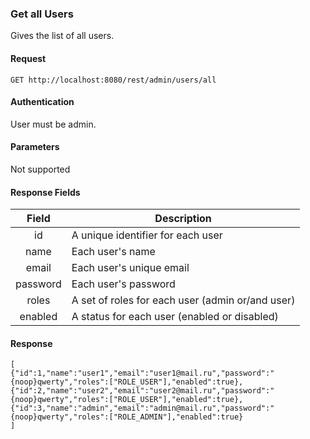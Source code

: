 ### Get all Users
Gives the list of all users.

#### Request
`GET http://localhost:8080/rest/admin/users/all`

#### Authentication
User must be admin.

#### Parameters
Not supported

#### Response Fields
|  Field   | Description                                      |
|:--------:|--------------------------------------------------|
|    id    | A unique identifier for each user                |
|   name   | Each user's name                                 |
|   email  | Each user's unique email                         |
| password | Each user's password                             |
|   roles  | A set of roles for each user (admin or/and user) |
| enabled  | A status for each user (enabled or disabled)     |

#### Response
```
[
{"id":1,"name":"user1","email":"user1@mail.ru","password":"{noop}qwerty","roles":["ROLE_USER"],"enabled":true},
{"id":2,"name":"user2","email":"user2@mail.ru","password":"{noop}qwerty","roles":["ROLE_USER"],"enabled":true},
{"id":3,"name":"admin","email":"admin@mail.ru","password":"{noop}qwerty","roles":["ROLE_ADMIN"],"enabled":true}
]
```

